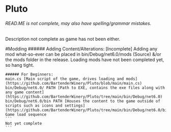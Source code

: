 # Pluto
 ###### READ.ME is not complete, may also have spelling/grammar mistakes.
 Description not complete as game has not been either.

#Modding
	###### Adding Content/Alterations: [Incomplete]
	Adding any mod what-so-ever can be placed in bin/Debug/net6.0/mods (Source) &/or the mods folder in the release. Loading mods have not been completed yet, so hang tight.

	###### For Beginners:
	main.cs [Main script of the game, drives loading and mods](https://github.com/BartenderWinery/Pluto/blob/main/main.cs)
	bin/Debug/net6.0/ PATH [Path to EXE, contains the exe files along with any game content](https://github.com/BartenderWinery/Pluto/tree/main/bin/Debug/net6.0)
	bin/Debug/net6.0/bin PATH [Houses the content to the game outside of scripts such as icons and settings](https://github.com/BartenderWinery/Pluto/tree/main/bin/Debug/net6.0/bin)
	Game load sequence
	```
	Not yet complete
	```